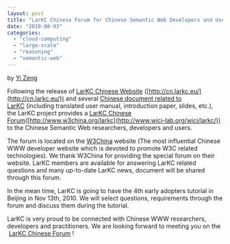 ```yaml
---
layout: post
title: "LarKC Chinese Forum for Chinese Semantic Web Developers and Users"
date: "2010-08-03"
categories: 
  - "cloud-computing"
  - "large-scale"
  - "reasoning"
  - "semantic-web"
---
```


by [Yi Zeng](http://www.wici-lab.org/wici/~yizeng/)

Following the release of [LarKC Chinese Website](http://cn.larkc.eu/) ([http://cn.larkc.eu/](http://cn.larkc.eu/)) and several [Chinese document related to LarKC](http://www.wici-lab.org/wici/larkc/resources.html) (including translated user manual, introduction paper, slides, etc.), the LarKC project provides a [LarKC Chinese Forum](http://www.w3china.org/larkc)([http://www.w3china.org/larkc](http://www.wici-lab.org/wici/larkc/)) to the Chinese Semantic Web researchers, developers and users.

The forum is located on the [W3China](http://www.w3china.org/) website (The most influential Chinese WWW developer website which is devoted to promote W3C related technologies). We thank W3China for providing the special forum on their website. LarKC members are available for answering LarKC related questions and many up-to-date LarKC news, document will be shared through this forum.

In the mean time, LarKC is going to have the 4th early adopters tutorial in Beijing in Nov 13th, 2010. We will select questions, requirements through the forum and discuss them during the tutorial.

LarKC is very proud to be connected with Chinese WWW researchers, developers and practitioners. We are looking forward to meeting you on the  [LarKC Chinese Forum](http://www.w3china.org/larkc) !
